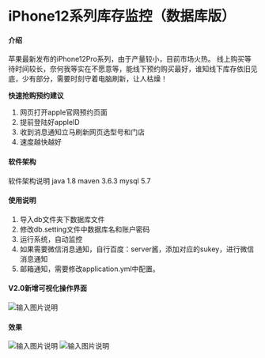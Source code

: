 # iPhone12系列库存监控（数据库版）

#### 介绍
苹果最新发布的iPhone12Pro系列，由于产量较小，目前市场火热。
线上购买等待时间较长，奈何我等实在不愿意等，能线下预约购买最好，谁知线下库存依旧见底，少有部分，需要时刻守着电脑刷新，让人枯燥！

 **快速抢购预约建议** 

1. 网页打开apple官网预约页面
2. 提前登陆好appleID
3. 收到消息通知立马刷新网页选型号和门店
4. 速度越快越好

#### 软件架构
软件架构说明
java 1.8
maven 3.6.3
mysql 5.7

#### 使用说明

1.  导入db文件夹下数据库文件
2.  修改db.setting文件中数据库名和账户密码
3.  运行系统，自动监控
4.  如果需要微信消息通知，自行百度：server酱，添加对应的sukey，进行微信消息通知
5.  邮箱通知，需要修改application.yml中配置。

#### V2.0新增可视化操作界面
![输入图片说明](https://images.gitee.com/uploads/images/2020/1028/173905_54cebdaa_1890767.png "QQ截图20201028173836.png")

#### 效果
![输入图片说明](https://images.gitee.com/uploads/images/2020/1028/101357_b685c288_1890767.png "QQ截图20201028092635.png")
![输入图片说明](https://images.gitee.com/uploads/images/2020/1028/101501_6d9f36b8_1890767.png "QQ截图20201028101445.png")